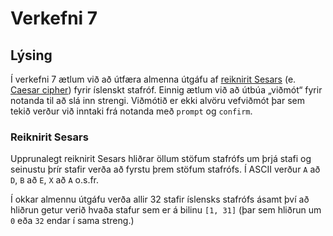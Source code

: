# Verkefni 7

## Lýsing

Í verkefni 7 ætlum við að útfæra almenna útgáfu af [reiknirit Sesars](https://www.visindavefur.is/svar.php?id=5735) (e. [Caesar cipher](https://en.wikipedia.org/wiki/Caesar_cipher)) fyrir íslenskt stafróf. Einnig ætlum við að útbúa „viðmót“ fyrir notanda til að slá inn strengi. Viðmótið er ekki alvöru vefviðmót þar sem tekið verður við inntaki frá notanda með `prompt` og `confirm`.

### Reiknirit Sesars

Upprunalegt reiknirit Sesars hliðrar öllum stöfum stafrófs um þrjá stafi og seinustu þrír stafir verða að fyrstu þrem stöfum stafrófs. Í ASCII verður `A` að `D`, `B` að `E`, `X` að `A` o.s.fr.

Í okkar almennu útgáfu verða allir 32 stafir íslensks stafrófs ásamt því að hliðrun getur verið hvaða stafur sem er á bilinu `[1, 31]` (þar sem hliðrun um `0` eða `32` endar í sama streng.)